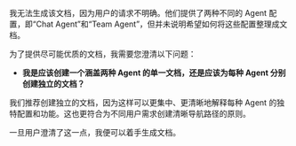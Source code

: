 我无法生成该文档，因为用户的请求不明确。他们提供了两种不同的 Agent 配置，即“Chat Agent”和“Team Agent”，但并未说明希望如何将这些配置整理成文档。

为了提供尽可能优质的文档，我需要您澄清以下问题：

*   **我是应该创建一个涵盖两种 Agent 的单一文档，还是应该为每种 Agent 分别创建独立的文档？**

我们推荐创建独立的文档，因为这样可以更集中、更清晰地解释每种 Agent 的独特配置和功能。这也更符合为不同用户需求创建清晰导航路径的原则。

一旦用户澄清了这一点，我便可以着手生成文档。